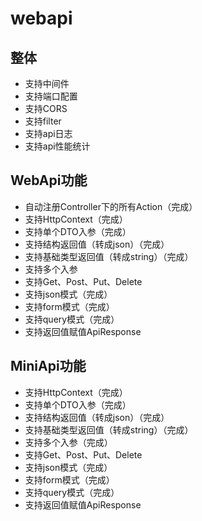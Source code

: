 # webapi
## 整体
* 支持中间件
* 支持端口配置
* 支持CORS
* 支持filter
* 支持api日志
* 支持api性能统计

## WebApi功能
* 自动注册Controller下的所有Action（完成）
* 支持HttpContext（完成）
* 支持单个DTO入参（完成）
* 支持结构返回值（转成json）（完成）
* 支持基础类型返回值（转成string）（完成）
* 支持多个入参
* 支持Get、Post、Put、Delete
* 支持json模式（完成）
* 支持form模式（完成）
* 支持query模式（完成）
* 支持返回值赋值ApiResponse


## MiniApi功能
* 支持HttpContext（完成）
* 支持单个DTO入参（完成）
* 支持结构返回值（转成json）（完成）
* 支持基础类型返回值（转成string）（完成）
* 支持多个入参（完成）
* 支持Get、Post、Put、Delete
* 支持json模式（完成）
* 支持form模式（完成）
* 支持query模式（完成）
* 支持返回值赋值ApiResponse

